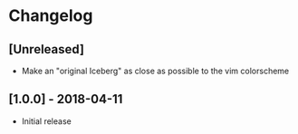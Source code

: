 # Changelog

## [Unreleased]
- Make an "original Iceberg" as close as possible to the vim colorscheme

## [1.0.0] - 2018-04-11
- Initial release
